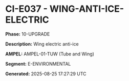 # CI-E037 - WING-ANTI-ICE-ELECTRIC

**Phase:** 10-UPGRADE

**Description:** Wing electric anti-ice

**AMPEL:** AMPEL-01-TUW (Tube and Wing)

**Segment:** E-ENVIRONMENTAL

**Generated:** 2025-08-25 17:27:29 UTC
